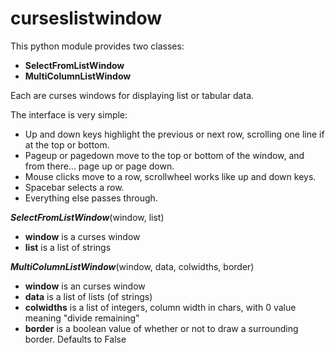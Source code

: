 
# curseslistwindow

This python module provides two classes:
+ __SelectFromListWindow__
+ __MultiColumnListWindow__

Each are curses windows for displaying list or tabular data.

The interface is very simple:
+ Up and down keys highlight the previous or next row, scrolling one line if at the top or bottom.
+ Pageup or pagedown move to the top or bottom of the window, and from there... page up or page down.
+ Mouse clicks move to a row, scrollwheel works like up and down keys.
+ Spacebar selects a row.
+ Everything else passes through.

***SelectFromListWindow***(window, list)
-    __window__ is a curses window
-    __list__ is a list of strings

***MultiColumnListWindow***(window, data, colwidths, border)
-    __window__ is an curses window
-    __data__ is a list of lists (of strings)
-    __colwidths__ is a list of integers, column width in chars, with 0 value meaning "divide remaining"
-    __border__ is a boolean value of whether or not to draw a surrounding border.  Defaults to False
